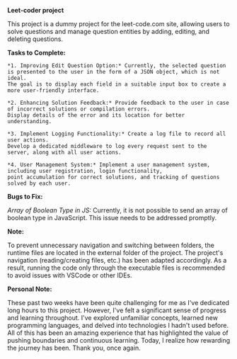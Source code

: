 **Leet-coder project**

This project is a dummy project for the leet-code.com site, allowing users to solve questions and manage question entities by adding, editing, and deleting questions.

**Tasks to Complete:**

    *1. Improving Edit Question Option:* Currently, the selected question is presented to the user in the form of a JSON object, which is not ideal. 
    The goal is to display each field in a suitable input box to create a more user-friendly interface.

    *2. Enhancing Solution Feedback:* Provide feedback to the user in case of incorrect solutions or compilation errors. 
    Display details of the error and its location for better understanding.

    *3. Implement Logging Functionality:* Create a log file to record all user actions. 
    Develop a dedicated middleware to log every request sent to the server, along with all user actions.

    *4. User Management System:* Implement a user management system, including user registration, login functionality, 
    point accumulation for correct solutions, and tracking of questions solved by each user.

**Bugs to Fix:**

   *Array of Boolean Type in JS:* Currently, it is not possible to send an array of boolean type in JavaScript. This issue needs to be addressed promptly.

**Note:**

   To prevent unnecessary navigation and switching between folders, the runtime files are located in the external folder of the project. 
   The project's navigation (reading/creating files, etc.) has been adapted accordingly. 
   As a result, running the code only through the executable files is recommended to avoid issues with VSCode or other IDEs.

**Personal Note:**

   These past two weeks have been quite challenging for me as I've dedicated long hours to this project. 
   However, I've felt a significant sense of progress and learning throughout. 
   I've explored unfamiliar concepts, learned new programming languages, and delved into technologies I hadn't used before. 
   All of this has been an amazing experience that has highlighted the value of pushing boundaries and continuous learning. 
   Today, I realize how rewarding the journey has been. 
   Thank you, once again.
